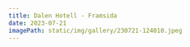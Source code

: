 ```yaml
---
title: Dalen Hotell - Framsida
date: 2023-07-21
imagePath: static/img/gallery/230721-124010.jpeg
---
```

